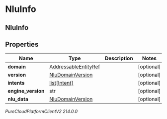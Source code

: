 # NluInfo

## NluInfo

## Properties

|Name | Type | Description | Notes|
|------------ | ------------- | ------------- | -------------|
| **domain** | [AddressableEntityRef](AddressableEntityRef) |  | [optional] |
| **version** | [NluDomainVersion](NluDomainVersion) |  | [optional] |
| **intents** | [list[Intent]](Intent) |  | [optional] |
| **engine_version** | str |  | [optional] |
| **nlu_data** | [NluDomainVersion](NluDomainVersion) |  | [optional] |



_PureCloudPlatformClientV2 214.0.0_
